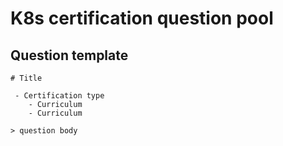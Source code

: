 # K8s certification question pool

## Question template 

```
# Title

 - Certification type
    - Curriculum
    - Curriculum

> question body

```

